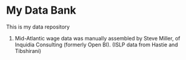 # My Data Bank

This is my data repository

1. Mid-Atlantic wage data was manually assembled by Steve Miller, of Inquidia Consulting (formerly Open BI). (ISLP data from Hastie and Tibshirani)
